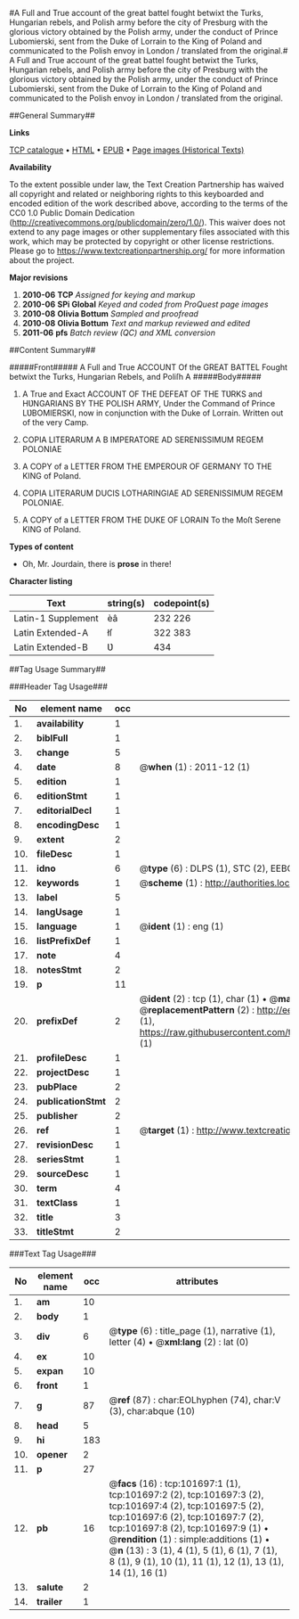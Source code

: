 #A Full and True account of the  great battel fought betwixt the  Turks, Hungarian rebels, and Polish army before the city of Presburg with the  glorious victory obtained by the Polish army, under the conduct of Prince Lubomierski, sent from the Duke of Lorrain to the King of Poland and communicated to the Polish envoy in London / translated from the original.#
A Full and True account of the  great battel fought betwixt the  Turks, Hungarian rebels, and Polish army before the city of Presburg with the  glorious victory obtained by the Polish army, under the conduct of Prince Lubomierski, sent from the Duke of Lorrain to the King of Poland and communicated to the Polish envoy in London / translated from the original.

##General Summary##

**Links**

[TCP catalogue](http://www.ota.ox.ac.uk/tcp/)  • 
[HTML](http://tei.it.ox.ac.uk/tcp/Texts-HTML/free/A40/A40564.html)  • 
[EPUB](http://tei.it.ox.ac.uk/tcp/Texts-EPUB/free/A40/A40564.epub) • 
[Page images (Historical Texts)](https://historicaltexts.jisc.ac.uk/eebo-13744988e)

**Availability**

To the extent possible under law, the Text Creation Partnership has waived all copyright and related or neighboring rights to this keyboarded and encoded edition of the work described above, according to the terms of the CC0 1.0 Public Domain Dedication (http://creativecommons.org/publicdomain/zero/1.0/). This waiver does not extend to any page images or other supplementary files associated with this work, which may be protected by copyright or other license restrictions. Please go to https://www.textcreationpartnership.org/ for more information about the project.

**Major revisions**

1. __2010-06__ __TCP__ *Assigned for keying and markup*
1. __2010-06__ __SPi Global__ *Keyed and coded from ProQuest page images*
1. __2010-08__ __Olivia Bottum__ *Sampled and proofread*
1. __2010-08__ __Olivia Bottum__ *Text and markup reviewed and edited*
1. __2011-06__ __pfs__ *Batch review (QC) and XML conversion*

##Content Summary##

#####Front#####
A Full and True ACCOUNT Of the GREAT BATTEL Fought betwixt the Turks, Hungarian Rebels, and Poliſh A
#####Body#####

1. A True and Exact ACCOUNT OF THE DEFEAT OF THE TƲRKS and HƲNGARIANS BY THE POLISH ARMY, Under the Command of Prince LƲBOMIERSKI, now in conjunction with the Duke of Lorrain. Written out of the very Camp.

1. COPIA LITERARUM A B IMPERATORE AD SERENISSIMUM REGEM POLONIAE

1. A COPY of a LETTER FROM THE EMPEROUR OF GERMANY TO THE KING of Poland.

1. COPIA LITERARUM DUCIS LOTHARINGIAE AD SERENISSIMUM REGEM POLONIAE.

1. A COPY of a LETTER FROM THE DUKE OF LORAIN To the Moſt Serene KING of Poland.

**Types of content**

  * Oh, Mr. Jourdain, there is **prose** in there!

**Character listing**


|Text|string(s)|codepoint(s)|
|---|---|---|
|Latin-1 Supplement|èâ|232 226|
|Latin Extended-A|łſ|322 383|
|Latin Extended-B|Ʋ|434|

##Tag Usage Summary##

###Header Tag Usage###

|No|element name|occ|attributes|
|---|---|---|---|
|1.|__availability__|1||
|2.|__biblFull__|1||
|3.|__change__|5||
|4.|__date__|8| @__when__ (1) : 2011-12 (1)|
|5.|__edition__|1||
|6.|__editionStmt__|1||
|7.|__editorialDecl__|1||
|8.|__encodingDesc__|1||
|9.|__extent__|2||
|10.|__fileDesc__|1||
|11.|__idno__|6| @__type__ (6) : DLPS (1), STC (2), EEBO-CITATION (1), OCLC (1), VID (1)|
|12.|__keywords__|1| @__scheme__ (1) : http://authorities.loc.gov/ (1)|
|13.|__label__|5||
|14.|__langUsage__|1||
|15.|__language__|1| @__ident__ (1) : eng (1)|
|16.|__listPrefixDef__|1||
|17.|__note__|4||
|18.|__notesStmt__|2||
|19.|__p__|11||
|20.|__prefixDef__|2| @__ident__ (2) : tcp (1), char (1)  •  @__matchPattern__ (2) : ([0-9\-]+):([0-9IVX]+) (1), (.+) (1)  •  @__replacementPattern__ (2) : http://eebo.chadwyck.com/downloadtiff?vid=$1&page=$2 (1), https://raw.githubusercontent.com/textcreationpartnership/Texts/master/tcpchars.xml#$1 (1)|
|21.|__profileDesc__|1||
|22.|__projectDesc__|1||
|23.|__pubPlace__|2||
|24.|__publicationStmt__|2||
|25.|__publisher__|2||
|26.|__ref__|1| @__target__ (1) : http://www.textcreationpartnership.org/docs/. (1)|
|27.|__revisionDesc__|1||
|28.|__seriesStmt__|1||
|29.|__sourceDesc__|1||
|30.|__term__|4||
|31.|__textClass__|1||
|32.|__title__|3||
|33.|__titleStmt__|2||


###Text Tag Usage###

|No|element name|occ|attributes|
|---|---|---|---|
|1.|__am__|10||
|2.|__body__|1||
|3.|__div__|6| @__type__ (6) : title_page (1), narrative (1), letter (4)  •  @__xml:lang__ (2) : lat (0)|
|4.|__ex__|10||
|5.|__expan__|10||
|6.|__front__|1||
|7.|__g__|87| @__ref__ (87) : char:EOLhyphen (74), char:V (3), char:abque (10)|
|8.|__head__|5||
|9.|__hi__|183||
|10.|__opener__|2||
|11.|__p__|27||
|12.|__pb__|16| @__facs__ (16) : tcp:101697:1 (1), tcp:101697:2 (2), tcp:101697:3 (2), tcp:101697:4 (2), tcp:101697:5 (2), tcp:101697:6 (2), tcp:101697:7 (2), tcp:101697:8 (2), tcp:101697:9 (1)  •  @__rendition__ (1) : simple:additions (1)  •  @__n__ (13) : 3 (1), 4 (1), 5 (1), 6 (1), 7 (1), 8 (1), 9 (1), 10 (1), 11 (1), 12 (1), 13 (1), 14 (1), 16 (1)|
|13.|__salute__|2||
|14.|__trailer__|1||
